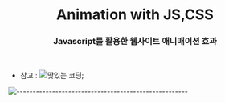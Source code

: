 <h1 align="center">Animation with JS,CSS</h1>
<h3 align="center">Javascript를 활용한 웹사이트 애니매이션 효과</h3>
<br />

- 참고 : ![맛있는 코딩<yummy coding />](https://www.youtube.com/channel/UCyIn03aZJHoBIddySz9NKOA/featured);
  <br />

![-----------------------------------------------------](https://raw.githubusercontent.com/andreasbm/readme/master/assets/lines/rainbow.png)
